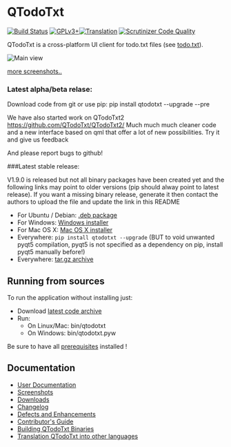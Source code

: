 # QTodoTxt
[![Build Status](https://travis-ci.org/QTodoTxt/QTodoTxt.png?branch=master)](https://travis-ci.org/QTodoTxt/QTodoTxt) [![GPLv3+](https://img.shields.io/badge/license-GPLv3%2B-blue.svg)](https://github.com/QTodoTxt/QTodoTxt/blob/master/gpl.txt)[![Translation](https://hosted.weblate.org/widgets/qtodotxt/-/svg-badge.svg)](https://hosted.weblate.org/projects/qtodotxt/)
[![Scrutinizer Code Quality](https://scrutinizer-ci.com/g/QTodoTxt/QTodoTxt/badges/quality-score.png?b=master)](https://scrutinizer-ci.com/g/QTodoTxt/QTodoTxt/?branch=master)

QTodoTxt is a cross-platform UI client for todo.txt files (see [todo.txt](http://todotxt.com)).

![Main view](https://raw.githubusercontent.com/wiki/QTodoTxt/QTodoTxt/screenshots/QTodoTxt_main_view_orange.png)

[more screenshots..](https://github.com/QTodoTxt/QTodoTxt/wiki/Screenshots)


### Latest alpha/beta relase:

Download code from git or use pip: pip install qtodotxt --upgrade --pre

We have also started work on QTodoTxt2 https://github.com/QTodoTxt/QTodoTxt2/
Much much much cleaner code and a new interface based on qml that offer a lot of new possibilities. Try it and give us feedback

And please report bugs to github!

###Latest stable release:

V1.9.0 is released but not all binary packages have been created yet and the following links may point to older versions (pip should alway point to latest release). If you want a missing binary release, generate it then contact the authors to upload the file and update the link in this README

- For Ubuntu / Debian: [.deb package](https://github.com/QTodoTxt/QTodoTxt/releases/download/v1.6.1/qtodotxt_1.6.1_all_deb.zip)
- For Windows: [Windows installer](https://github.com/QTodoTxt/QTodoTxt/releases/download/v1.7.0/qtodotxt_1.7.0.exe)
- For Mac OS X: [Mac OS X installer](http://dl.bintray.com/mnantern/generic/QTodoTxt_1.4.0.dmg)
- Everywhere: ```pip install qtodotxt --upgrade``` (BUT to void unwanted pyqt5 compilation, pyqt5 is not specified as a dependency on pip, install pyqt5 manually before!)
- Everywhere: [tar.gz archive](https://github.com/QTodoTxt/QTodoTxt/archive/v1.9.0.tar.gz)


## Running from sources
To run the application without installing just:

* Download [latest code archive](https://github.com/QTodoTxt/QTodoTxt/archive/master.zip)
* Run:
  * On Linux/Mac: bin/qtodotxt
  * On Windows: bin/qtodotxt.pyw
 
Be sure to have all [prerequisites](http://github.com/QTodoTxt/QTodoTxt/wiki) installed !


## Documentation
- [User Documentation](https://github.com/QTodoTxt/QTodoTxt/wiki)
- [Screenshots](https://github.com/QTodoTxt/QTodoTxt/wiki/Screenshots)
- [Downloads](https://github.com/QTodoTxt/QTodoTxt/wiki/Downloads)
- [Changelog](https://github.com/QTodoTxt/QTodoTxt/wiki/Changelog)
- [Defects and Enhancements](https://github.com/QTodoTxt/QTodoTxt/issues)
- [Contributor's Guide](https://github.com/QTodoTxt/QTodoTxt/blob/master/CONTRIBUTING.md)
- [Building QTodoTxt Binaries](https://github.com/QTodoTxt/QTodoTxt/wiki/Building-QTodoTxt-Binaries)
- [Translation QTodoTxt into other languages](https://github.com/QTodoTxt/QTodoTxt/blob/master/TRANSLATION.md)
